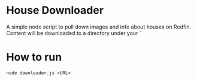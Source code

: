 # House Downloader

A simple node script to pull down images and info about houses on Redfin. Content will be
downloaded to a directory under your `

# How to run

`node downloader.js <URL>`
